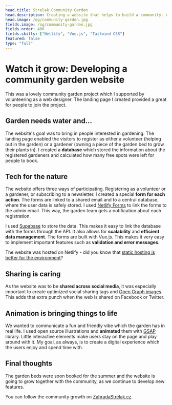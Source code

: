 ```yaml
---
head.title: Strelak Community Garden
head.description: Creating a website that helps to build a community. A heartwarming work 🌿.
head.image: /og/community-garden.jpg
fields.image: /og/community-garden.jpg
fields.order: 400
fields.skills: ["Netlify", "Vue.js", "Tailwind CSS"]
featured: false
type: "full"
---
```


# Watch it grow: Developing a community garden website

This was a lovely community garden project which I supported by volunteering as a web designer. The landing page I created provided a great for people to join the project.

## Garden needs water and...

The website's goal was to bring in people interested in gardening. The landing page enabled the visitors to register as either a volunteer (helping out in the garden) or a gardener (owning a piece of the garden bed to grow their plants in). I created a **database** which stored the information about the registered gardeners and calculated how many free spots were left for people to book.

## Tech for the nature

The website offers three ways of participating. Registering as a volunteer or a gardener, or subscribing to a newsletter. I created a special **form for each action**. The forms are linked to a shared email and to a central database, where the user data is safely stored. I used [Netlify Forms](https://docs.netlify.com/forms/setup/) to link the forms to the admin email. This way, the garden team gets a notification about each registration.

I used [Supabase](https://supabase.com/) to store the data. This makes it easy to link the database with the forms through the API. It also allows for **scalability** and **efficient data management**. The forms are built with Vue.js. This makes it very easy to implement important features such as **validation and error messages**.

The website was hosted on Netlify - did you know that [static hosting is better for the environment](https://www.netlify.com/sustainability/)?

## Sharing is caring

As the website was to be **shared across social media**, it was especially important to create optimized social sharing tags and [Open Graph images](https://css-tricks.com/essential-meta-tags-social-media/). This adds that extra punch when the web is shared on Facebook or Twitter.

## Animation is bringing things to life

We wanted to communicate a fun and friendly vibe which the garden has in real life. I used open source illustrations and **animated** them with [GSAP](https://greensock.com/) library. Little interactive elements make users stay on the page and play around with it. My goal, as always, is to create a digital experience which the users enjoy and spend time with.

## Final thoughts

The garden beds were soon booked for the summer and the website is going to grow together with the community, as we continue to develop new features.

You can follow the community growth on [ZahradaStrelak.cz](https://zahradastrelak.cz/).
